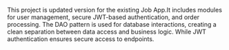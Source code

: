 This project is updated version for the existing Job App.It includes modules for user management, secure JWT-based authentication, and order processing.
The DAO pattern is used for database interactions, creating a clean separation between data access and business logic.
While JWT authentication ensures secure access to endpoints.
